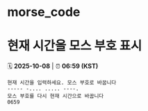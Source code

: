 # morse_code
# 현재 시간을 모스 부호 표시
<!-- MORSE_TIME_START -->
🗓️ **2025-10-08** | ⏰ **06:59 (KST)**

```
현재 시간을 입력하세요. 모스 부호로 바꿉니다
----- -.... ..... ----.
모스 부호를 다시 현재 시간으로 바꿉니다
0659
```
<!-- MORSE_TIME_END -->
